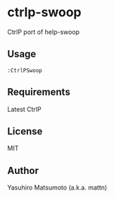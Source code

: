 # ctrlp-swoop

CtrlP port of help-swoop

## Usage

```
:CtrlPSwoop
```

## Requirements

Latest CtrlP

## License

MIT

## Author

Yasuhiro Matsumoto (a.k.a. mattn)
